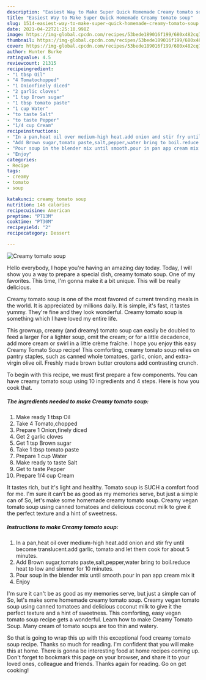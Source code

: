 ```yaml
---
description: "Easiest Way to Make Super Quick Homemade Creamy tomato soup"
title: "Easiest Way to Make Super Quick Homemade Creamy tomato soup"
slug: 1514-easiest-way-to-make-super-quick-homemade-creamy-tomato-soup
date: 2021-04-22T21:25:10.998Z
image: https://img-global.cpcdn.com/recipes/53bede189016f199/680x482cq70/creamy-tomato-soup-recipe-main-photo.jpg
thumbnail: https://img-global.cpcdn.com/recipes/53bede189016f199/680x482cq70/creamy-tomato-soup-recipe-main-photo.jpg
cover: https://img-global.cpcdn.com/recipes/53bede189016f199/680x482cq70/creamy-tomato-soup-recipe-main-photo.jpg
author: Hunter Burke
ratingvalue: 4.5
reviewcount: 21315
recipeingredient:
- "1 tbsp Oil"
- "4 Tomatochopped"
- "1 Onionfinely diced"
- "2 garlic cloves"
- "1 tsp Brown sugar"
- "1 tbsp tomato paste"
- "1 cup Water"
- "to taste Salt"
- "to taste Pepper"
- "1/4 cup Cream"
recipeinstructions:
- "In a pan,heat oil over medium-high heat.add onion and stir fry until become translucent.add garlic, tomato and let them cook for about 5 minutes."
- "Add Brown sugar,tomato paste,salt,pepper,water bring to boil.reduce heat to low and simmer for 10 minutes."
- "Pour soup in the blender mix until smooth.pour in pan app cream mix it"
- "Enjoy"
categories:
- Recipe
tags:
- creamy
- tomato
- soup

katakunci: creamy tomato soup 
nutrition: 146 calories
recipecuisine: American
preptime: "PT13M"
cooktime: "PT30M"
recipeyield: "2"
recipecategory: Dessert

---
```



![Creamy tomato soup](https://img-global.cpcdn.com/recipes/53bede189016f199/680x482cq70/creamy-tomato-soup-recipe-main-photo.jpg)

Hello everybody, I hope you're having an amazing day today. Today, I will show you a way to prepare a special dish, creamy tomato soup. One of my favorites. This time, I'm gonna make it a bit unique. This will be really delicious.

Creamy tomato soup is one of the most favored of current trending meals in the world. It is appreciated by millions daily. It is simple, it's fast, it tastes yummy. They're fine and they look wonderful. Creamy tomato soup is something which I have loved my entire life.

This grownup, creamy (and dreamy) tomato soup can easily be doubled to feed a larger For a lighter soup, omit the cream; or for a little decadence, add more cream or swirl in a little crème fraîche. I hope you enjoy this easy Creamy Tomato Soup recipe! This comforting, creamy tomato soup relies on pantry staples, such as canned whole tomatoes, garlic, onion, and extra-virgin olive oil. Freshly made brown butter croutons add contrasting crunch.


To begin with this recipe, we must first prepare a few components. You can have creamy tomato soup using 10 ingredients and 4 steps. Here is how you cook that.

<!--inarticleads1-->

##### The ingredients needed to make Creamy tomato soup:

1. Make ready 1 tbsp Oil
1. Take 4 Tomato,chopped
1. Prepare 1 Onion,finely diced
1. Get 2 garlic cloves
1. Get 1 tsp Brown sugar
1. Take 1 tbsp tomato paste
1. Prepare 1 cup Water
1. Make ready to taste Salt
1. Get to taste Pepper
1. Prepare 1/4 cup Cream


It tastes rich, but it&#39;s light and healthy. Tomato soup is SUCH a comfort food for me. I&#39;m sure it can&#39;t be as good as my memories serve, but just a simple can of So, let&#39;s make some homemade creamy tomato soup. Creamy vegan tomato soup using canned tomatoes and delicious coconut milk to give it the perfect texture and a hint of sweetness. 

<!--inarticleads2-->

##### Instructions to make Creamy tomato soup:

1. In a pan,heat oil over medium-high heat.add onion and stir fry until become translucent.add garlic, tomato and let them cook for about 5 minutes.
1. Add Brown sugar,tomato paste,salt,pepper,water bring to boil.reduce heat to low and simmer for 10 minutes.
1. Pour soup in the blender mix until smooth.pour in pan app cream mix it
1. Enjoy


I&#39;m sure it can&#39;t be as good as my memories serve, but just a simple can of So, let&#39;s make some homemade creamy tomato soup. Creamy vegan tomato soup using canned tomatoes and delicious coconut milk to give it the perfect texture and a hint of sweetness. This comforting, easy vegan tomato soup recipe gets a wonderful. Learn how to make Creamy Tomato Soup. Many cream of tomato soups are too thin and watery. 

So that is going to wrap this up with this exceptional food creamy tomato soup recipe. Thanks so much for reading. I'm confident that you will make this at home. There is gonna be interesting food at home recipes coming up. Don't forget to bookmark this page on your browser, and share it to your loved ones, colleague and friends. Thanks again for reading. Go on get cooking!
